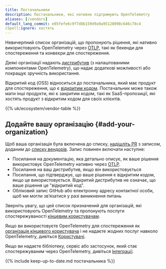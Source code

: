 ```yaml
---
title: Постачальники
description: Постачальники, які нативно підтримують OpenTelemetry
aliases: [/vendors]
default_lang_commit: e05fefe6c9f7d8b159d9a9a95128098c646c78c4
cSpell:ignore: хостять
---
```


Невичерпний список організацій, що пропонують рішення, які нативно використовують OpenTelemetry через [OTLP](/docs/specs/otlp/), такі як бекенди для спостереження та конвеєри для спостереження.

Деякі організації надають [дистрибутив](/ecosystem/distributions/) (з налаштованими компонентами OpenTelemetry), що надає додаткові можливості або покращує зручність використання.

Відкритий код (OSS) відноситься до постачальника, який має продукт для спостереження, що є [відкритим кодом](https://opensource.org/osd). Постачальник може також мати інші продукти, які є закритим кодом, такі як SaaS-пропозиції, які хостять продукт з відкритим кодом для своїх клієнтів.

{{% uk/ecosystem/vendor-table %}}

## Додайте вашу організацію {#add-your-organization}

Щоб ваша організація була включена до списку, [надішліть PR] з записом, доданим до [списку вендорів][vendors list]. Запис повинен включати наступне:

- Посилання на документацію, яка детально описує, як ваше рішення використовує OpenTelemetry нативно через [OTLP](/docs/specs/otlp/).
- Посилання на ваш дистрибутив, якщо він використовується
- Посилання, що підтверджує, що ваше рішення є відкритим кодом, якщо це використовується. Відкритий дистрибутив не означає, що ваше рішення це "відкритий код".
- Обліковий запис GitHub або електронну адресу контактної особи, щоб ми могли звʼязатися у разі виникнення питань

Зверніть увагу, що цей список призначений для організацій, які використовують OpenTelemetry та пропонують послуги спостережуваності [кінцевим користувачам](/community/end-user/).

Якщо ви використовуєте OpenTelemetry для спостереження як [організація кінцевого користувача](https://www.cncf.io/enduser/) і не надаєте жодних послуг навколо OpenTelemetry, дивіться [Користувачі](/ecosystem/adopters).

Якщо ви надаєте бібліотеку, сервіс або застосунок, який стає спостережуваним через OpenTelemetry, дивіться [Інтеграції](/ecosystem/integrations/).

[надішліть PR]: /docs/contributing/pull-requests/

{{% include keep-up-to-date.md постачальника %}}

[vendors list]: https://github.com/open-telemetry/opentelemetry.io/tree/main/data/ecosystem/vendors.yaml
